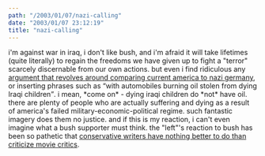 ```yaml
---
path: "/2003/01/07/nazi-calling" 
date: "2003/01/07 23:12:19" 
title: "nazi-calling" 
---
```

<p>i'm against war in iraq, i don't like bush, and i'm afraid it will take lifetimes (quite literally) to regain the freedoms we have given up to fight a "terror" scarcely discernable from our own actions. but even i find ridiculous any <a href="http://www.roanoke.com/roatimes/news/story142267.html">argument that revolves around comparing current america to nazi germany</a>, or inserting phrases such as <q>with automobiles burning oil stolen from dying Iraqi children</q>. i mean, *come on* - dying iraqi children do *not* have oil. there are plenty of people who are actually suffering and dying as a result of america's failed military-economic-political regime. such fantastic imagery does them no justice. and if this is my reaction, i can't even imagine what a bush supporter must think. the "left"'s reaction to bush has been so pathetic that <a href="http://www.nationalreview.com/goldberg/goldberg010303.asp">conservative writers have nothing better to do than criticize movie critics</a>.</p>